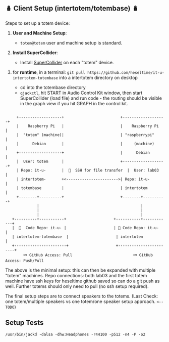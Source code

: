 ## 🪆 Client Setup (intertotem/totembase) 🪆

Steps to set up a totem device:

1. **User and Machine Setup**:
   - `totem@totem` user and machine setup is standard.

2. **Install SuperCollider**:
   - Install [SuperCollider](https://supercollider.github.io/download) on each "totem" device.

3. for **runtime**, in a terminal: `git pull https://github.com/heseltime/it-u-intertotem-totembase` into a intertotem directory on desktop
     - cd into the totembase directory 
     - `qjackctl`, hit START in Audio Control Kit window, then start SuperCollider (load file) and run code - the routing should be visible in the graph view if you hit GRAPH in the control kit.
  
   
```

     +-------------------+                         +-------------------+
     |    Raspberry Pi   |                         |    Raspberry Pi   |
     |  "totem" (machine)|                         | "raspberrypi"     |
     |      Debian       |                         |     (machine)     |
     +-------------------+                         |      Debian       |
     |  User: totem      |                         +-------------------+
     | Repo: it-u-       |  🔄  SSH for file transfer  |  User: lab03      |
     | intertotem-       +<----------------------->| Repo: it-u-       |
     | totembase         |                         | intertotem        |
     +--------+----------+                         +--------+----------+
              |                                             |  
              |                                             |
              |                                             |  
   +----------+-----------+                     +-----------+------------+
   |  📂  Code Repo: it-u- |                     | 📂 Code Repo: it-u-     |
   | intertotem-totembase  |                     | intertotem             |
   +-----------------------+                     +------------------------+
        🗝️ GitHub Access: Pull                           🗝️ GitHub Access: Push/Pull

```

The above is the minimal setup: this can then be expanded with multiple "totem" machines. Repo connections: both lab03 and the first totem machine have ssh keys for heseltime github saved so can do a git push as well. Further totems should only need to pull (no ssh setup required). 

The final setup steps are to connect speakers to the totems. (Last Check: one totem/multiple speakers vs one totem/one speaker setup approach. `<-- TODO`)

## Setup Tests

`/usr/bin/jackd -dalsa -dhw:Headphones -r44100 -p512 -n4 -P -o2`
